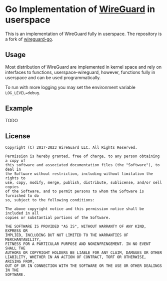 # Go Implementation of [WireGuard](https://www.wireguard.com/) in userspace

This is an implementation of WireGuard fully in userspace. The repository is a fork of [wireguard-go](https://github.com/WireGuard/wireguard-go). 

## Usage

Most distribution of WireGuard are implemented in kernel space and rely on interfaces to functions, userspace-wireguard, however, functions fully in userspace and can be used programmatically.

To run with more logging you may set the environment variable `LOG_LEVEL=debug`.

## Example

TODO

## License

    Copyright (C) 2017-2023 WireGuard LLC. All Rights Reserved.
    
    Permission is hereby granted, free of charge, to any person obtaining a copy of
    this software and associated documentation files (the "Software"), to deal in
    the Software without restriction, including without limitation the rights to
    use, copy, modify, merge, publish, distribute, sublicense, and/or sell copies
    of the Software, and to permit persons to whom the Software is furnished to do
    so, subject to the following conditions:
    
    The above copyright notice and this permission notice shall be included in all
    copies or substantial portions of the Software.
    
    THE SOFTWARE IS PROVIDED "AS IS", WITHOUT WARRANTY OF ANY KIND, EXPRESS OR
    IMPLIED, INCLUDING BUT NOT LIMITED TO THE WARRANTIES OF MERCHANTABILITY,
    FITNESS FOR A PARTICULAR PURPOSE AND NONINFRINGEMENT. IN NO EVENT SHALL THE
    AUTHORS OR COPYRIGHT HOLDERS BE LIABLE FOR ANY CLAIM, DAMAGES OR OTHER
    LIABILITY, WHETHER IN AN ACTION OF CONTRACT, TORT OR OTHERWISE, ARISING FROM,
    OUT OF OR IN CONNECTION WITH THE SOFTWARE OR THE USE OR OTHER DEALINGS IN THE
    SOFTWARE.
